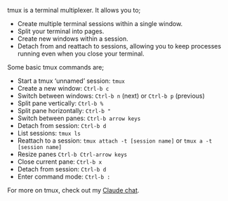 tmux is a terminal multiplexer. It allows you to;

- Create multiple terminal sessions within a single window.
- Split your terminal into pages.
- Create new windows within a session.
- Detach from and reattach to sessions, allowing you to keep processes running even when you close your terminal.

Some basic tmux commands are;

- Start a tmux ‘unnamed’ session: `tmux`
- Create a new window: `Ctrl-b c`
- Switch between windows: `Ctrl-b n` (next) or `Ctrl-b p` (previous)
- Split pane vertically: `Ctrl-b %`
- Split pane horizontally: `Ctrl-b "`
- Switch between panes: `Ctrl-b arrow keys`
- Detach from session: `Ctrl-b d`
- List sessions: `tmux ls`
- Reattach to a session: `tmux attach -t [session name]` or `tmux a -t [session name]`
- Resize panes `Ctrl-b Ctrl-arrow keys`
- Close current pane: `Ctrl-b x`
- Detach from session: `Ctrl-b d`
- Enter command mode: `Ctrl-b :`

For more on tmux, check out my [Claude chat](https://claude.ai/chat/09865328-1438-4739-805a-b9c99729393d).